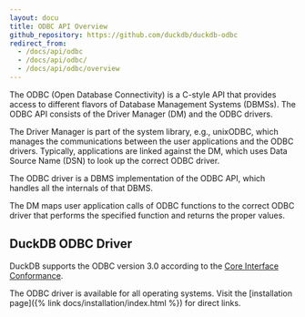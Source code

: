 ```yaml
---
layout: docu
title: ODBC API Overview
github_repository: https://github.com/duckdb/duckdb-odbc
redirect_from:
  - /docs/api/odbc
  - /docs/api/odbc/
  - /docs/api/odbc/overview
---
```


The ODBC (Open Database Connectivity) is a C-style API that provides access to different flavors of Database Management Systems (DBMSs).
The ODBC API consists of the Driver Manager (DM) and the ODBC drivers.

The Driver Manager is part of the system library, e.g., unixODBC, which manages the communications between the user applications and the ODBC drivers.
Typically, applications are linked against the DM, which uses Data Source Name (DSN) to look up the correct ODBC driver.

The ODBC driver is a DBMS implementation of the ODBC API, which handles all the internals of that DBMS.

The DM maps user application calls of ODBC functions to the correct ODBC driver that performs the specified function and returns the proper values.

## DuckDB ODBC Driver

DuckDB supports the ODBC version 3.0 according to the [Core Interface Conformance](https://docs.microsoft.com/en-us/sql/odbc/reference/develop-app/core-interface-conformance?view=sql-server-ver15).

The ODBC driver is available for all operating systems. Visit the [installation page]({% link docs/installation/index.html %}) for direct links.
